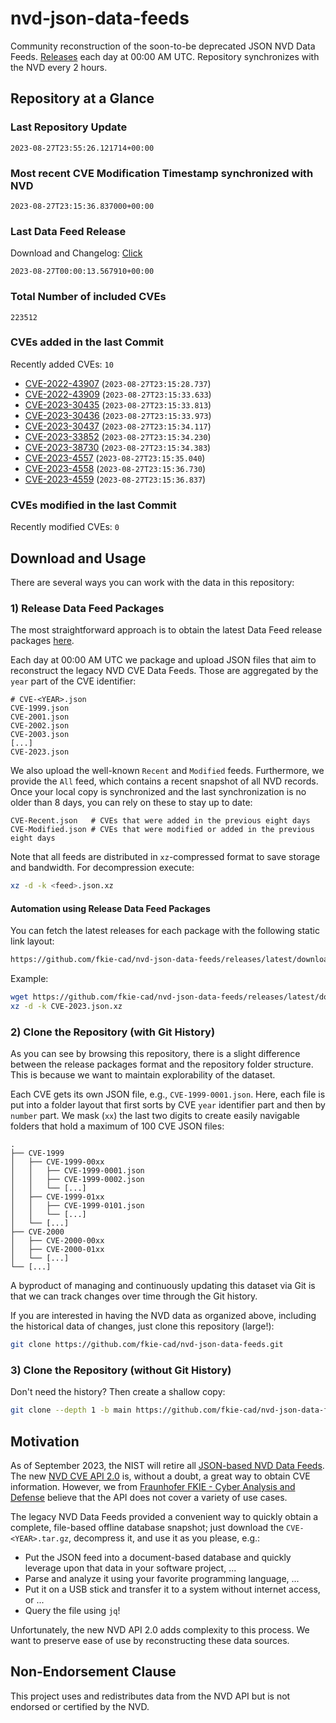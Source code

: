 # nvd-json-data-feeds

Community reconstruction of the soon-to-be deprecated JSON NVD Data Feeds. 
[Releases](https://github.com/fkie-cad/nvd-json-data-feeds/releases/latest) each day at 00:00 AM UTC.
Repository synchronizes with the NVD every 2 hours.

## Repository at a Glance

### Last Repository Update

```plain
2023-08-27T23:55:26.121714+00:00
```

### Most recent CVE Modification Timestamp synchronized with NVD

```plain
2023-08-27T23:15:36.837000+00:00
```

### Last Data Feed Release

Download and Changelog: [Click](https://github.com/fkie-cad/nvd-json-data-feeds/releases/latest)

```plain
2023-08-27T00:00:13.567910+00:00
```

### Total Number of included CVEs

```plain
223512
```

### CVEs added in the last Commit

Recently added CVEs: `10`

* [CVE-2022-43907](CVE-2022/CVE-2022-439xx/CVE-2022-43907.json) (`2023-08-27T23:15:28.737`)
* [CVE-2022-43909](CVE-2022/CVE-2022-439xx/CVE-2022-43909.json) (`2023-08-27T23:15:33.633`)
* [CVE-2023-30435](CVE-2023/CVE-2023-304xx/CVE-2023-30435.json) (`2023-08-27T23:15:33.813`)
* [CVE-2023-30436](CVE-2023/CVE-2023-304xx/CVE-2023-30436.json) (`2023-08-27T23:15:33.973`)
* [CVE-2023-30437](CVE-2023/CVE-2023-304xx/CVE-2023-30437.json) (`2023-08-27T23:15:34.117`)
* [CVE-2023-33852](CVE-2023/CVE-2023-338xx/CVE-2023-33852.json) (`2023-08-27T23:15:34.230`)
* [CVE-2023-38730](CVE-2023/CVE-2023-387xx/CVE-2023-38730.json) (`2023-08-27T23:15:34.383`)
* [CVE-2023-4557](CVE-2023/CVE-2023-45xx/CVE-2023-4557.json) (`2023-08-27T23:15:35.040`)
* [CVE-2023-4558](CVE-2023/CVE-2023-45xx/CVE-2023-4558.json) (`2023-08-27T23:15:36.730`)
* [CVE-2023-4559](CVE-2023/CVE-2023-45xx/CVE-2023-4559.json) (`2023-08-27T23:15:36.837`)


### CVEs modified in the last Commit

Recently modified CVEs: `0`



## Download and Usage

There are several ways you can work with the data in this repository:

### 1) Release Data Feed Packages

The most straightforward approach is to obtain the latest Data Feed release packages [here](https://github.com/fkie-cad/nvd-json-data-feeds/releases/latest).

Each day at 00:00 AM UTC we package and upload JSON files that aim to reconstruct the legacy NVD CVE Data Feeds.
Those are aggregated by the `year` part of the CVE identifier:

```
# CVE-<YEAR>.json
CVE-1999.json
CVE-2001.json
CVE-2002.json
CVE-2003.json
[...]
CVE-2023.json
```

We also upload the well-known `Recent` and `Modified` feeds.
Furthermore, we provide the `All` feed, which contains a recent snapshot of all NVD records.
Once your local copy is synchronized and the last synchronization is no older than 8 days, you can rely on these to stay up to date:

```plain
CVE-Recent.json   # CVEs that were added in the previous eight days
CVE-Modified.json # CVEs that were modified or added in the previous eight days
```

Note that all feeds are distributed in `xz`-compressed format to save storage and bandwidth.
For decompression execute:

```sh
xz -d -k <feed>.json.xz
```


#### Automation using Release Data Feed Packages

You can fetch the latest releases for each package with the following static link layout:

```sh
https://github.com/fkie-cad/nvd-json-data-feeds/releases/latest/download/CVE-<YEAR>.json.xz
```

Example:

```sh
wget https://github.com/fkie-cad/nvd-json-data-feeds/releases/latest/download/CVE-2023.json.xz
xz -d -k CVE-2023.json.xz
```

### 2) Clone the Repository (with Git History)

As you can see by browsing this repository, there is a slight difference between the release packages format and the repository folder structure.
This is because we want to maintain explorability of the dataset.

Each CVE gets its own JSON file, e.g., `CVE-1999-0001.json`.
Here, each file is put into a folder layout that first sorts by CVE `year` identifier part and then by `number` part.
We mask (`xx`) the last two digits to create easily navigable folders that hold a maximum of 100 CVE JSON files:

```plain
.
├── CVE-1999
│   ├── CVE-1999-00xx
│   │   ├── CVE-1999-0001.json
│   │   ├── CVE-1999-0002.json
│   │   └── [...]
│   ├── CVE-1999-01xx
│   │   ├── CVE-1999-0101.json
│   │   └── [...]
│   └── [...]
├── CVE-2000
│   ├── CVE-2000-00xx
│   ├── CVE-2000-01xx
│   └── [...]
└── [...]
```

A byproduct of managing and continuously updating this dataset via Git is that we can track changes over time through the Git history.

If you are interested in having the NVD data as organized above, including the historical data of changes, just clone this repository (large!):

```sh
git clone https://github.com/fkie-cad/nvd-json-data-feeds.git
```

### 3) Clone the Repository (without Git History)

Don't need the history? Then create a shallow copy:

```sh
git clone --depth 1 -b main https://github.com/fkie-cad/nvd-json-data-feeds.git
```

## Motivation

As of September 2023, the NIST will retire all [JSON-based NVD Data Feeds](https://nvd.nist.gov/vuln/data-feeds#divRetirementBanner-1).
The new [NVD CVE API 2.0](https://nvd.nist.gov/developers/vulnerabilities) is, without a doubt, a great way to obtain CVE information.
However, we from [Fraunhofer FKIE - Cyber Analysis and Defense](https://www.fkie.fraunhofer.de/en/departments/cad.html) believe that the API does not cover a variety of use cases.

The legacy NVD Data Feeds provided a convenient way to quickly obtain a complete, file-based offline database snapshot; just download the `CVE-<YEAR>.tar.gz`, decompress it, and use it as you please, e.g.:

* Put the JSON feed into a document-based database and quickly leverage upon that data in your software project, ...
* Parse and analyze it using your favorite programming language, ...
* Put it on a USB stick and transfer it to a system without internet access, or ...
* Query the file using `jq`!

Unfortunately, the new NVD API 2.0 adds complexity to this process.
We want to preserve ease of use by reconstructing these data sources.

## Non-Endorsement Clause

This project uses and redistributes data from the NVD API but is not endorsed or certified by the NVD.